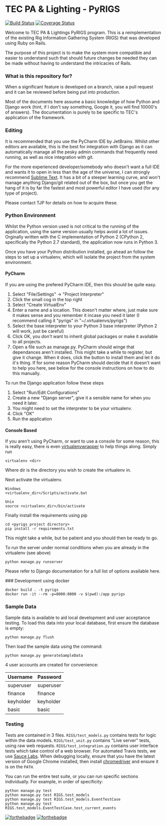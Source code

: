 # TEC PA & Lighting - PyRIGS #
[![Build Status](https://travis-ci.org/nottinghamtec/PyRIGS.svg)](https://travis-ci.org/nottinghamtec/PyRIGS)
[![Coverage Status](https://coveralls.io/repos/github/nottinghamtec/PyRIGS/badge.svg)](https://coveralls.io/github/nottinghamtec/PyRIGS)

Welcome to TEC PA & Lightings PyRIGS program. This is a reimplementation of the existing Rig Information Gathering System (RIGS) that was developed using Ruby on Rails.

The purpose of this project is to make the system more compatible and easier to understand such that should future changes be needed they can be made without having to understand the intricacies of Rails.

### What is this repository for? ###
When a significant feature is developed on a branch, raise a pull request and it can be reviewed before being put into production.

Most of the documents here assume a basic knowledge of how Python and Django work (hint, if I don't say something, Google it, you will find 10000's of answers). The documentation is purely to be specific to TEC's application of the framework.

### Editing ###
It is recommended that you use the PyCharm IDE by JetBrains. Whilst other editors are available, this is the best for integration with Django as it can automatically manage all the pesky admin commands that frequently need running, as well as nice integration with git.

For the more experienced developer/somebody who doesn't want a full IDE and wants it to open in less than the age of the universe, I can strongly recommend [Sublime Text](http://www.sublimetext.com/). It has a bit of a steeper learning curve, and won't manage anything Django/git related out of the box, but once you get the hang of it is by far the fastest and most powerful editor I have used (for any type of project).

Please contact TJP for details on how to acquire these.

### Python Environment ###
Whilst the Python version used is not critical to the running of the application, using the same version usually helps avoid a lot of issues. Orginally written with the C implementation of Python 2 (CPython 2, specifically the Python 2.7 standard), the application now runs in Python 3.

Once you have your Python distribution installed, go ahead an follow the steps to set up a virtualenv, which will isolate the project from the system environment.

#### PyCharm ####
If you are using the prefered PyCharm IDE, then this should be quite easy.

1. Select "File/Settings" -> "Project Interpreter"
2. Click the small cog in the top right
3. Select "Create VirtualEnv"
4. Enter a name and a location. This doesn't matter where, just make sure it makes sense and you remember it incase you need it later (I recommend calling it "pyrigs" in "~/.virtualenvs/pyrigs")
5. Select the base interpreter to your Python 3 base interpreter (Python 2 will work, just be careful)
6. Click OK, you *don't* want to inherit global packages or make it available to all projects.
7. Open a file such as manage.py. PyCharm should winge that dependances aren't installed. This might take a while to register, but give it change. When it does, click the button to install them and let it do it's thing. If for some reason PyCharm should decide that it doesn't want to help you here, see below for the console instructions on how to do this manually.

To run the Django application follow these steps

1. Select "Run/Edit Configurations"
2. Create a new "Django server", give it a sensible name for when you need it later.
3. You might need to set the interpreter to be your virtualenv.
4. Click "OK"
5. Run the application

#### Console Based ####
If you aren't using PyCharm, or want to use a console for some reason, this is really easy, there is even [virtualenvwrapper](https://virtualenvwrapper.readthedocs.org/en/latest/) to help things along. Simply run
```
virtualenv <dir>
```
Where dir is the directory you wish to create the virtualenv in.

Next activate the virtualenv.
```
Windows
<virtualenv_dir>/Scripts/activate.bat

Unix
source <virtualenv_dir>/bin/activate
```
Finally install the requirements using pip
```
cd <pyrigs project directory>
pip install -r requirements.txt
```
This might take a while, but be patient and you should then be ready to go.

To run the server under normal conditions when you are already in the virtualenv (see above)
```
python manage.py runserver
```
Please refer to Django documentation for a full list of options available here.

### Development using docker

```
docker build . -t pyrigs
docker run -it --rm -p=8000:8000 -v $(pwd):/app pyrigs
```

### Sample Data ###
Sample data is available to aid local development and user acceptance testing. To load this data into your local database, first ensure the database is empty:
```
python manage.py flush
```
Then load the sample data using the command:
```
python manage.py generateSampleData
```
4 user accounts are created for convenience:

|Username |Password |
|---------|---------|
|superuser|superuser|
|finance  |finance  |
|keyholder|keyholder|
|basic    |basic    |

### Testing ###
Tests are contained in 3 files. `RIGS/test_models.py` contains tests for logic within the data models. `RIGS/test_unit.py` contains "Live server" tests, using raw web requests. `RIGS/test_integration.py` contains user interface tests which take control of a web browser. For automated Travis tests, we use [Sauce Labs](https://saucelabs.com). When debugging locally, ensure that you have the latest version of Google Chrome installed, then install [chromedriver](https://sites.google.com/a/chromium.org/chromedriver/) and ensure it is on the `PATH`.

You can run the entire test suite, or you can run specific sections individually. For example, in order of specificity:

```
python manage.py test
python manage.py test RIGS.test_models
python manage.py test RIGS.test_models.EventTestCase
python manage.py test RIGS.test_models.EventTestCase.test_current_events

```

[![forthebadge](https://forthebadge.com/images/badges/built-with-resentment.svg)](https://forthebadge.com) [![forthebadge](https://forthebadge.com/images/badges/contains-technical-debt.svg)](https://forthebadge.com)
